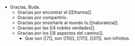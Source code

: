 - Gracias, Buda.
  - Gracias por encontrar el [[Dharma]].
  - Gracias por compartirlo.
  - Gracias por enseñarle al mundo tu [[naturaleza]].
  - Gracias por las [[4 nobles verdades]].
  - Gracias por los [[8 aspectos del camino]].
    - Que son [[7]], son [[10]], [[17]], [[37]], son infinitos.
